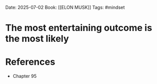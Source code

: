 Date: 2025-07-02
Book: [[ELON MUSK]]
Tags: #mindset 
# The most entertaining outcome is the most likely



# References
- Chapter 95